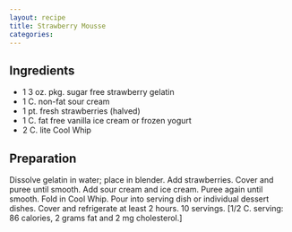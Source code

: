 ```yaml
---
layout: recipe
title: Strawberry Mousse
categories:
---
```


## Ingredients

- 1 3 oz. pkg. sugar free strawberry gelatin
- 1 C. non-fat sour cream
- 1 pt. fresh strawberries (halved)
- 1 C. fat free vanilla ice cream or frozen yogurt
- 2 C. lite Cool Whip

## Preparation

Dissolve gelatin in water; place in blender.  Add strawberries.  Cover and puree until smooth.  Add sour cream and ice cream.  Puree again until smooth.  Fold in Cool Whip.  Pour into serving dish or individual dessert dishes.  Cover and refrigerate at least 2 hours.  10 servings.[1/2 C. serving:  86 calories, 2 grams fat and 2 mg cholesterol.]